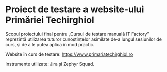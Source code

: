 <h1>Proiect de testare a website-ului Primăriei Techirghiol</h1>


Scopul proiectului final pentru „Cursul de testare manuală IT Factory” reprezintă utilizarea tuturor cunoștințelor asimilate de-a lungul sesiunilor de curs, și de a le putea aplica în mod practic.

Website în curs de testare: https://www.primariatechirghiol.ro

Instrumente utilizate: Jira și Zephyr Squad.

 
